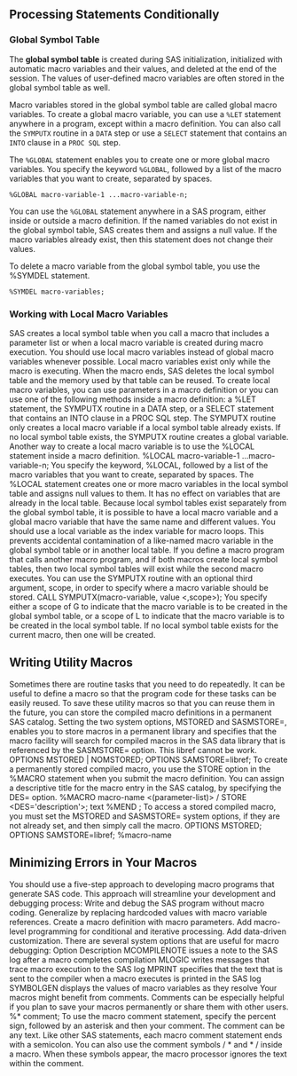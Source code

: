 ## Processing Statements Conditionally

### Global Symbol Table

The **global symbol table** is created during SAS initialization, initialized with automatic macro variables and their values, and deleted at the end of the session. The values of user-defined macro variables are often stored in the global symbol table as well.

Macro variables stored in the global symbol table are called global macro variables. To create a global macro variable, you can use a `%LET` statement anywhere in a program, except within a macro definition. You can also call the `SYMPUTX` routine in a `DATA` step or use a `SELECT` statement that contains an `INTO` clause in a `PROC SQL` step.

The `%GLOBAL` statement enables you to create one or more global macro variables. You specify the keyword `%GLOBAL`, followed by a list of the macro variables that you want to create, separated by spaces.
```
%GLOBAL macro-variable-1 ...macro-variable-n;
```

You can use the `%GLOBAL` statement anywhere in a SAS program, either inside or outside a macro definition. If the named variables do not exist in the global symbol table, SAS creates them and assigns a null value. If the macro variables already exist, then this statement does not change their values.

To delete a macro variable from the global symbol table, you use the %SYMDEL statement.
```
%SYMDEL macro-variables;
```

### Working with Local Macro Variables

SAS creates a local symbol table when you call a macro that includes a parameter list or when a local macro variable is created during macro execution.
You should use local macro variables instead of global macro variables whenever possible. Local macro variables exist only while the macro is executing. When the macro ends, SAS deletes the local symbol table and the memory used by that table can be reused.
To create local macro variables, you can use parameters in a macro definition or you can use one of the following methods inside a macro definition: a %LET statement, the SYMPUTX routine in a DATA step, or a SELECT statement that contains an INTO clause in a PROC SQL step.
The SYMPUTX routine only creates a local macro variable if a local symbol table already exists. If no local symbol table exists, the SYMPUTX routine creates a global variable.
Another way to create a local macro variable is to use the %LOCAL statement inside a macro definition.
  %LOCAL macro-variable-1 ...macro-variable-n;
You specify the keyword, %LOCAL, followed by a list of the macro variables that you want to create, separated by spaces. The %LOCAL statement creates one or more macro variables in the local symbol table and assigns null values to them. It has no effect on variables that are already in the local table.
Because local symbol tables exist separately from the global symbol table, it is possible to have a local macro variable and a global macro variable that have the same name and different values.
You should use a local variable as the index variable for macro loops. This prevents accidental contamination of a like-named macro variable in the global symbol table or in another local table.
If you define a macro program that calls another macro program, and if both macros create local symbol tables, then two local symbol tables will exist while the second macro executes.
You can use the SYMPUTX routine with an optional third argument, scope, in order to specify where a macro variable should be stored.
  CALL SYMPUTX(macro-variable, value <,scope>);
You specify either a scope of G to indicate that the macro variable is to be created in the global symbol table, or a scope of L to indicate that the macro variable is to be created in the local symbol table. If no local symbol table exists for the current macro, then one will be created.

## Writing Utility Macros

Sometimes there are routine tasks that you need to do repeatedly. It can be useful to define a macro so that the program code for these tasks can be easily reused.
To save these utility macros so that you can reuse them in the future, you can store the compiled macro definitions in a permanent SAS catalog.
Setting the two system options, MSTORED and SASMSTORE=, enables you to store macros in a permanent library and specifies that the macro facility will search for compiled macros in the SAS data library that is referenced by the SASMSTORE= option. This libref cannot be work.
OPTIONS MSTORED | NOMSTORED;
OPTIONS SAMSTORE=libref;
To create a permanently stored compiled macro, you use the STORE option in the %MACRO statement when you submit the macro definition. You can assign a descriptive title for the macro entry in the SAS catalog, by specifying the DES= option.
%MACRO macro-name <(parameter-list)> / STORE <DES='description'>;
        text
%MEND <macro-name>;
To access a stored compiled macro, you must set the MSTORED and SASMSTORE= system options, if they are not already set, and then simply call the macro.
OPTIONS MSTORED;
OPTIONS SAMSTORE=libref;
%macro-name

## Minimizing Errors in Your Macros

You should use a five-step approach to developing macro programs that generate SAS code. This approach will streamline your development and debugging process:
Write and debug the SAS program without macro coding.
Generalize by replacing hardcoded values with macro variable references.
Create a macro definition with macro parameters.
Add macro-level programming for conditional and iterative processing.
Add data-driven customization.
There are several system options that are useful for macro debugging:
Option	Description
MCOMPILENOTE	issues a note to the SAS log after a macro completes compilation
MLOGIC	writes messages that trace macro execution to the SAS log
MPRINT	specifies that the text that is sent to the compiler when a macro executes is printed in the SAS log
SYMBOLGEN	displays the values of macro variables as they resolve
Your macros might benefit from comments. Comments can be especially helpful if you plan to save your macros permanently or share them with other users.
%* comment;
To use the macro comment statement, specify the percent sign, followed by an asterisk and then your comment. The comment can be any text. Like other SAS statements, each macro comment statement ends with a semicolon.
You can also use the comment symbols / * and * / inside a macro. When these symbols appear, the macro processor ignores the text within the comment.

